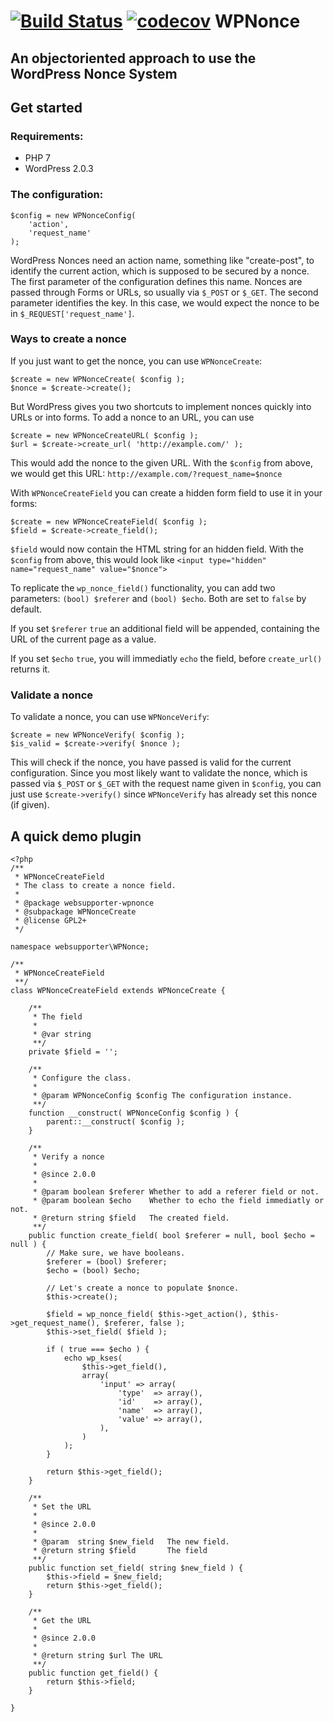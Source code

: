 [![Build Status](https://travis-ci.org/websupporter/WPNonce.svg?branch=master)](https://travis-ci.org/websupporter/WPNonce) [![codecov](https://codecov.io/gh/websupporter/WPNonce/branch/master/graph/badge.svg)](https://codecov.io/gh/websupporter/WPNonce)
WPNonce
===================

An objectoriented approach to use the WordPress Nonce System
----------

## Get started

### Requirements:
* PHP 7
* WordPress 2.0.3


### The configuration:
```
$config = new WPNonceConfig( 
	'action', 
	'request_name' 
);
```
WordPress Nonces need an action name, something like "create-post", to identify the current action, which is supposed to be secured by a nonce. The first parameter of the configuration defines this name. Nonces are passed through Forms or URLs, so usually via `$_POST` or `$_GET`. The second parameter identifies the key. In this case, we would expect the nonce to be in `$_REQUEST['request_name']`.


### Ways to create a nonce
If you just want to get the nonce, you can use `WPNonceCreate`:
```
$create = new WPNonceCreate( $config );
$nonce = $create->create();
```

But WordPress gives you two shortcuts to implement nonces quickly into URLs or into forms. To add a nonce to an URL, you can use

```
$create = new WPNonceCreateURL( $config );
$url = $create->create_url( 'http://example.com/' );
```
This would add the nonce to the given URL. With the `$config` from above, we would get this URL:
`http://example.com/?request_name=$nonce`

With `WPNonceCreateField` you can create a hidden form field to use it in your forms:
```
$create = new WPNonceCreateField( $config );
$field = $create->create_field();
```

`$field` would now contain the HTML string for an hidden field. With the `$config` from above, this would look like
`<input type="hidden" name="request_name" value="$nonce">`

To replicate the `wp_nonce_field()` functionality, you can add two parameters: `(bool) $referer` and `(bool) $echo`. Both are set to `false` by default. 

If you set `$referer` `true` an additional field will be appended, containing the URL of the current page as a value. 

If you set `$echo` `true`, you will immediatly `echo` the field, before `create_url()` returns it.

### Validate a nonce

To validate a nonce, you can use `WPNonceVerify`:
```
$create = new WPNonceVerify( $config );
$is_valid = $create->verify( $nonce );
```

This will check if the nonce, you have passed is valid for the current configuration. Since you most likely want to validate the nonce, which is passed via `$_POST` or `$_GET` with the request name given in `$config`, you can just use `$create->verify()` since `WPNonceVerify` has already set this nonce (if given).

## A quick demo plugin
```
<?php
/**
 * WPNonceCreateField
 * The class to create a nonce field.
 *
 * @package websupporter-wpnonce
 * @subpackage WPNonceCreate
 * @license GPL2+
 */

namespace websupporter\WPNonce;

/**
 * WPNonceCreateField
 **/
class WPNonceCreateField extends WPNonceCreate {

	/**
	 * The field
	 *
	 * @var string
	 **/
	private $field = '';

	/**
	 * Configure the class.
	 *
	 * @param WPNonceConfig $config The configuration instance.
	 **/
	function __construct( WPNonceConfig $config ) {
		parent::__construct( $config );
	}

	/**
	 * Verify a nonce
	 *
	 * @since 2.0.0
	 *
	 * @param boolean $referer Whether to add a referer field or not.
	 * @param boolean $echo    Whether to echo the field immediatly or not.
	 * @return string $field   The created field.
	 **/
	public function create_field( bool $referer = null, bool $echo = null ) {
		// Make sure, we have booleans.
		$referer = (bool) $referer;
		$echo = (bool) $echo;

		// Let's create a nonce to populate $nonce.
		$this->create();

		$field = wp_nonce_field( $this->get_action(), $this->get_request_name(), $referer, false );
		$this->set_field( $field );

		if ( true === $echo ) {
			echo wp_kses(
				$this->get_field(),
				array(
					'input' => array(
						'type'  => array(),
						'id'    => array(),
						'name'  => array(),
						'value' => array(),
					),
				)
			);
		}

		return $this->get_field();
	}

	/**
	 * Set the URL
	 *
	 * @since 2.0.0
	 *
	 * @param  string $new_field   The new field.
	 * @return string $field       The field
	 **/
	public function set_field( string $new_field ) {
		$this->field = $new_field;
		return $this->get_field();
	}

	/**
	 * Get the URL
	 *
	 * @since 2.0.0
	 *
	 * @return string $url The URL
	 **/
	public function get_field() {
		return $this->field;
	}

}
```